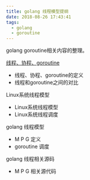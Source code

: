 ```yaml
---
title: golang 线程模型提纲
date: 2018-08-26 17:43:41
tags:
  - golang
  - goroutine
---
```


golang goroutine相关内容的整理。

[线程、协程、goroutine](https://swanspouse.github.io/2018/08/26/thread-and-coroutine/)
* 线程、协程、goroutine的定义
* 线程和goroutine之间的对比

Linux系统线程模型
* Linux系统线程模型
* Linux系统线程调度

golang 线程模型
* M P G 定义
* goroutine 调度

golang 线程相关源码
* M P G 相关源代码
